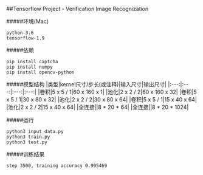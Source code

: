 ##Tensorflow Project - Verification Image Recognization

#####环境(Mac)
	
	python-3.6
	tensorflow-1.9

#####依赖

	pip install captcha
	pip install numpy
	pip install opencv-python
	

#####模型结构
|类型|kernel尺寸/步长(或注释)|输入尺寸|输出尺寸|
|:---:|:---:|:---:|:---:|
|卷积|5 x 5 / 1|60 x 160 x 1|
|池化|2 x 2 / 2|60 x 160 x 32|
|卷积|5 x 5 / 1|30 x 80 x 32|
|池化|2 x 2 / 2|30 x 80 x 64|
|卷积|5 x 5 / 1|15 x 40 x 64|
|池化|2 x 2 / 2|15 x 40 x 64|
|全连接||8 * 20 * 64|
|全连接||8 * 20 * 1024|

#####运行

	python3 input_data.py
	python3 train.py
	python3 test.py
	
#####训练结果

	step 3500, training accuracy 0.995469 
